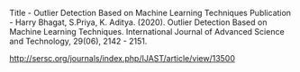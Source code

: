 Title - Outlier Detection Based on Machine Learning Techniques
Publication - Harry Bhagat, S.Priya, K. Aditya. (2020). Outlier Detection Based on Machine Learning Techniques.
International Journal of Advanced Science and Technology, 29(06), 2142 - 2151.

http://sersc.org/journals/index.php/IJAST/article/view/13500
